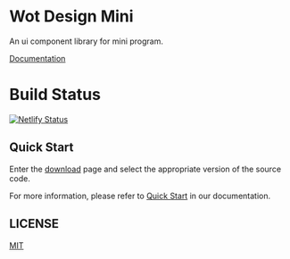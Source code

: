 # Wot Design Mini

An ui component library for mini program.

[Documentation](https://ftf.jd.com/wot-design-mini/)

# Build Status

[![Netlify Status](https://api.netlify.com/api/v1/badges/ae39edb4-45b5-4651-8d64-b57d78b42ad7/deploy-status)](https://app.netlify.com/sites/wot-design-mini/deploys)

## Quick Start

Enter the [download](https://github.com/jd-ftf/wot-design-mini/releases) page and select the appropriate version of the source code.


For more information, please refer to [Quick Start](https://ftf.jd.com/wot-design-mini/#/components/quickUse) in our documentation.


## LICENSE

[MIT](https://github.com/jd-ftf/wot-design-mini/blob/dev/LICENSE)
